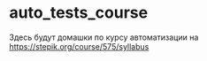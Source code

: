 # auto_tests_course

Здесь будут домашки по курсу автоматизации на https://stepik.org/course/575/syllabus

